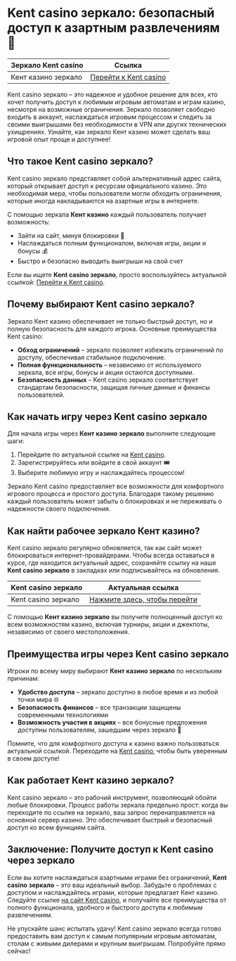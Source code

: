 # Kent casino зеркало: безопасный доступ к азартным развлечениям 🎰

| **Зеркало Kent casino** | **Ссылка** |
| ------------------------ | ------------------------------------------------------------------ |
| Кент казино зеркало      | [Перейти к Kent casino](https://brandplay.link/tj7BwCb4)          |

Kent casino зеркало – это надежное и удобное решение для всех, кто хочет получить доступ к любимым игровым автоматам и играм казино, несмотря на возможные ограничения. Зеркало позволяет свободно входить в аккаунт, наслаждаться игровым процессом и следить за своими выигрышами без необходимости в VPN или других технических ухищрениях. Узнайте, как зеркало Кент казино может сделать ваш игровой опыт проще и доступнее!

## Что такое Kent casino зеркало?

Kent casino зеркало представляет собой альтернативный адрес сайта, который открывает доступ к ресурсам официального казино. Это необходимая мера, чтобы пользователи могли обходить ограничения, которые иногда накладываются на азартные игры в интернете. 

С помощью зеркала **Кент казино** каждый пользователь получает возможность:

- Зайти на сайт, минуя блокировки 🚀
- Наслаждаться полным функционалом, включая игры, акции и бонусы 💰
- Быстро и безопасно выводить выигрыши на свой счет

Если вы ищете **Kent casino зеркало**, просто воспользуйтесь актуальной ссылкой: [Перейти к Kent casino](https://brandplay.link/tj7BwCb4).

## Почему выбирают Kent casino зеркало?

Зеркало Кент казино обеспечивает не только быстрый доступ, но и полную безопасность для каждого игрока. Основные преимущества Kent casino:

- **Обход ограничений** – зеркало позволяет избежать ограничений по доступу, обеспечивая стабильное подключение.
- **Полная функциональность** – независимо от используемого зеркала, все игры, бонусы и акции остаются доступными.
- **Безопасность данных** – Kent casino зеркало соответствует стандартам безопасности, защищая личные данные и финансы пользователей.

## Как начать игру через Kent casino зеркало

Для начала игры через **Кент казино зеркало** выполните следующие шаги:

1. Перейдите по актуальной ссылке на [Kent casino](https://brandplay.link/tj7BwCb4).
2. Зарегистрируйтесь или войдите в свой аккаунт 🎟️
3. Выберите любимую игру и наслаждайтесь процессом!

Зеркало Kent casino предоставляет все возможности для комфортного игрового процесса и простого доступа. Благодаря такому решению каждый пользователь может забыть о блокировках и не переживать о надежности своего подключения.

## Как найти рабочее зеркало Кент казино?

Kent casino зеркало регулярно обновляется, так как сайт может блокироваться интернет-провайдерами. Чтобы всегда оставаться в курсе, где находится актуальный адрес, сохраняйте ссылку на наше **Kent casino зеркало** в закладках или подписывайтесь на обновления.

| **Kent casino зеркало** | **Актуальная ссылка** |
| ------------------------ | --------------------------------------------------------------- |
| Kent casino зеркало      | [Нажмите здесь, чтобы перейти](https://brandplay.link/tj7BwCb4) |

С помощью **Кент казино зеркало** вы получите полноценный доступ ко всем возможностям казино, включая турниры, акции и джекпоты, независимо от своего местоположения.

## Преимущества игры через Kent casino зеркало

Игроки по всему миру выбирают **Кент казино зеркало** по нескольким причинам:

- **Удобство доступа** – зеркало доступно в любое время и из любой точки мира 🌐
- **Безопасность финансов** – все транзакции защищены современными технологиями
- **Возможность участия в акциях** – все бонусные предложения доступны пользователям, зашедшим через зеркало 💸

Помните, что для комфортного доступа к казино важно пользоваться актуальной ссылкой. Переходите на [Kent casino](https://brandplay.link/tj7BwCb4), чтобы быть уверенным в своем доступе!

## Как работает Кент казино зеркало?

Kent casino зеркало – это рабочий инструмент, позволяющий обойти любые блокировки. Процесс работы зеркала предельно прост: когда вы переходите по ссылке на зеркало, ваш запрос перенаправляется на основной сервер казино. Это обеспечивает быстрый и безопасный доступ ко всем функциям сайта. 

## Заключение: Получите доступ к Kent casino через зеркало

Если вы хотите наслаждаться азартными играми без ограничений, **Kent casino зеркало** – это ваш идеальный выбор. Забудьте о проблемах с доступом и наслаждайтесь играми, которые предлагает Кент казино. Следуйте ссылке [на сайт Kent casino](https://brandplay.link/tj7BwCb4), и получайте все преимущества от полного функционала, удобного и быстрого доступа к любимым развлечениям.

Не упускайте шанс испытать удачу! Kent casino зеркало всегда готово предоставить вам доступ к самым популярным игровым автоматам, столам с живыми дилерами и крупным выигрышам. Попробуйте прямо сейчас!
